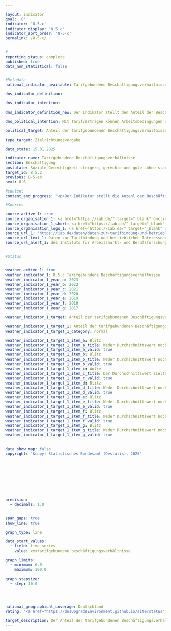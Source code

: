 ```yaml
---

layout: indicator        
goal: '8'        
indicator: '8.5.c'        
indicator_display: '8.5.c'        
indicator_sort_order: '8-5-c'        
permalink: /8-5-c/        
        

#
reporting_status: complete        
published: true        
data_non_statistical: false        


#Metadata        
national_indicator_available: Tarifgebundene Beschäftigungsverhältnisse        

dns_indicator_definition:         

dns_indicator_intention:         

dns_indicator_definition_new: Der Indikator stellt den Anteil der Beschäftigten (in Prozent) dar, der in Betrieben mit Branchen-/Flächentarifvertrag oder Firmen-/Haustarifvertrag arbeitet.        

dns_political_intention: Mit Tarifverträgen können Arbeitsbedingungen dauerhaft, zukunftsgerichtet und mitbestimmt gesichert werden. Auch die Richtlinie (<abbr title="Europäische Union" tabindex="0">EU</abbr>) 2022/2041&nbsp;über angemessene Mindestlöhne in der Europäischen Union (<abbr title="Europäische Union" tabindex="0">EU</abbr>-Mindestlohn-Richtlinie) betont die Bedeutung von Tarifverträgen für die Sicherung angemessener Arbeitsbedingungen. Vor diesem Hintergrund verpflichtet die Richtlinie Mitgliedstaaten mit einer "tarifvertraglichen Abdeckung" von weniger als 80&nbsp;Prozent, einen Aktionsplan zur Förderung von Tarifverhandlungen zu erstellen.        

political_target: Anteil der tarifgebundenen Beschäftigungsverhältnisse bis 2030&nbsp;erhöhen        

type_target: Zielrichtungsvorgabe        

data_state: 15.01.2025        

indicator_name: Tarifgebundene Beschäftigungsverhältnisse        
section: Beschäftigung        
postulate: Soziale Gerechtigkeit steigern, gerechte und gute Löhne stärken        
target_id: 8.5.2        
previous: 8-5-ab        
next: 8-6        

#content         
content_and_progress: "<p>Der Indikator stellt die Anzahl der Beschäftigungsverhältnisse in Betrieben mit Tarifbindung in Relation zur Gesamtzahl aller Beschäftigungsverhältnisse in Deutschland dar. Gelten für ein Beschäftigungsverhältnis mehrere unterschiedliche Tarifverträge, so wird das Beschäftigungsverhältnis nur einmal erfasst. Zudem ist der Indikator nicht eins zu eins auf den Anteil an beschäftigten Personen mit Tarifvertrag übertragbar, da einzelne Personen auch mehreren Beschäftigungsverhältnissen nachgehen können. Der Indikator bezieht sich ausschließlich auf die quantitative Verbreitung von Tarifverträgen, die sich inhaltlich stark unterscheiden können. So gehen Tarifverträge, die vollumfängliche Arbeitsbedingungen beinhalten&nbsp;–&nbsp;etwa Vergütung, Arbeitszeiten, Urlaubsdauer, Sonderzahlungen&nbsp;–&nbsp;genauso in den Indikator ein, wie Tarifverträge, die sich eventuell nur auf einen dieser Bereiche beschränken und einen entsprechend geringeren Einfluss auf die Beschäftigungsverhältnisse ausüben.<br><br>Die Daten zum Anteil tarifgebundener Beschäftigungsverhältnisse stammen aus dem jährlichen IAB-Betriebspanel zur Verbreitung von Tarifverträgen und betrieblicher Mitbestimmung in Deutschland, das vom Institut für Arbeitsmarkt- und Berufsforschung (IAB) erhoben wird. Das IAB befragt dabei bundesweit 15&nbsp;000&nbsp;Betriebe aller Branchen und Größenklassen. Die befragten Betriebe stellen eine repräsentative Auswahl der insgesamt rund 2,1&nbsp;Millionen Betriebe in Deutschland mit mindestens einem oder einer sozialversicherungspflichtig Beschäftigten dar.<br><br>In Deutschland wird zwischen Branchentarifverträgen (auch Flächentarifverträgen) und Firmentarifverträgen (auch Haustarifverträgen) unterschieden. Branchentarifverträge werden in der Regel zwischen einem Arbeitgeberverband und einer Gewerkschaft für einen bestimmten Wirtschaftszweig abgeschlossen und gelten für die Mitglieder der vertragsschließenden Verbände. Firmentarifverträge werden hingegen in der Regel direkt mit einzelnen Arbeitgebern abgeschlossen.<br><br>Das deutsche Tarifrecht sieht vor, dass die Rechtsnormen eines Tarifvertrags durch sogenannte Allgemeinverbindlicherklärungen über die eigentlich tarifgebundenen Parteien hinaus auch bisher nicht tarifgebundene Arbeitgeber und Arbeitnehmer erfassen können. Mit der Allgemeinverbindlicherklärung gelten die im Tarifvertrag festgelegten Arbeitsbedingungen, wie Verdienste, Arbeitszeiten und andere Regelungen, für alle Arbeitgeber und ihre Beschäftigten im Geltungsbereich des Tarifvertrags.<br><br>Im Jahr 2023&nbsp;lag der Anteil tarifgebundener Beschäftigungsverhältnisse erstmals unter der 50-Prozent-Marke bei 49,5&nbsp;%. Werden nur Betriebe der Privatwirtschaft berücksichtigt, ist die Tarifbindung geringer als unter Einbeziehung des öffentlichen Dienstes. In der Privatwirtschaft unterliegen 35&nbsp;% der Beschäftigungsverhältnisse einem Branchentarifvertrag und 7&nbsp;% einem Firmentarifvertrag. <br><br>Der überwiegende Teil aller Beschäftigungsverhältnisse (41,6&nbsp;%) unterliegt 2023&nbsp;Branchentarifverträgen und nur etwa 7,9&nbsp;% Firmentarifverträgen. Der generelle Abwärtstrend in der Tarifbindung besteht seit Mitte der 1990er Jahre und resultiert fast ausschließlich aus der sinkenden Anzahl von Branchentarifverträgen. Dagegen blieb der Anteil der Beschäftigungsverhältnisse, die einem Firmentarifvertrag unterliegen, seit 1998&nbsp;annähernd konstant.<br><br>Die Tarifbindung von Betrieben hängt stark von deren Beschäftigtenanzahl ab: In kleinen Betrieben mit 1&nbsp;bis 4&nbsp;Beschäftigten liegt die Tarifbindung bei nur 15&nbsp;%, während sie mit zunehmender Betriebsgröße ansteigt. In Betrieben mit 5&nbsp;bis 9&nbsp;Beschäftigten beträgt sie 21&nbsp;%, in Betrieben mit 10&nbsp;bis 20&nbsp;Beschäftigten 33&nbsp;% und in Betrieben mit 101&nbsp;bis 200&nbsp;Beschäftigten 48&nbsp;%. Kleinere Betriebe sind in Deutschland in Bezug auf die Anzahl deutlich stärker vertreten als große Betriebe. Dadurch fällt, in Verbindung mit der geringeren Tarifbindung in kleineren Betrieben, der Anteil der Tarifbindung noch geringer aus, wenn statt der Beschäftigten die Betriebe betrachtet werden: 2023&nbsp;waren nur 22&nbsp;% der Betriebe durch einen Branchen- und lediglich 2&nbsp;% durch einen Firmentarifvertrag gebunden.  <br><br>Zwischen dem früheren Bundesgebiet und den neuen Ländern besteht ein deutlicher regionaler Unterschied. In den neuen Ländern sind 45&nbsp;% der Beschäftigungsverhältnisse durch einen Tarifvertrag abgedeckt, während dieser Anteil im früheren Bundesgebiet bei 51&nbsp;% liegt. Der allgemeine Rückgang der Tarifbindung aber ist sowohl im früheren Bundesgebiet als auch in den neuen Ländern zu beobachten.</p>"                

#Sources        

source_active_1: true
source_organisation_1: <a href="https://iab.de/" target="_blank" onclick="return confirm_alert('des Instituts für Arbeitsmarkt- und Berufsforschung', 'De')">Institut für Arbeitsmarkt- und Berufsforschung</a>
source_organisation_1_short: <a href="https://iab.de/" target="_blank" onclick="return confirm_alert('des Instituts für Arbeitsmarkt- und Berufsforschung', 'De')">Institut für Arbeitsmarkt- und Berufsforschung</a>
source_organisation_logo_1: <a href="https://iab.de/" target="_blank" onclick="return confirm_alert('des Instituts für Arbeitsmarkt- und Berufsforschung', 'De')"><img src="https://dnsTestEnvironment.github.io/dns-indicators/public/OrgImgDe/iab.png" alt="Institut für Arbeitsmarkt- und Berufsforschung" title=" Klicken Sie hier um zur Homepage der Organisation Institut für Arbeitsmarkt- und Berufsforschung zu gelangen." style="height:60px; width:148px; border:transparent"/></a>
source_url_1: 'https://iab.de/daten/daten-zur-tarifbindung-und-betrieblichen-interessenvertetung/'
source_url_text_1: Daten zur Tarifbindung und betrieblichen Interessenvertretung
source_url_alert_1: des Instituts für Arbeitsmarkt- und Berufsforschung
        

#Status        


weather_active_1: true
weather_indicator_1: 8.5.c Tarifgebundene Beschäftigungsverhältnisse
weather_indicator_1_year_a: 2023
weather_indicator_1_year_b: 2022
weather_indicator_1_year_c: 2021
weather_indicator_1_year_d: 2020
weather_indicator_1_year_e: 2019
weather_indicator_1_year_f: 2018
weather_indicator_1_year_g: 2017

weather_indicator_1_target: Anteil der tarifgebundenen Beschäftigungsverhältnisse bis 2030&nbsp;erhöhen

weather_indicator_1_target_1: Anteil der tarifgebundenen Beschäftigungsverhältnisse bis 2030&nbsp;erhöhen
weather_indicator_1_target_1_category: normal

weather_indicator_1_target_1_item_a: Blitz
weather_indicator_1_target_1_item_a_title: Weder Durchschnittswert noch die vorherige Veränderung deuten in 2023 in die richtige Richtung.
weather_indicator_1_target_1_item_a_valid: true
weather_indicator_1_target_1_item_b: Blitz
weather_indicator_1_target_1_item_b_title: Weder Durchschnittswert noch die vorherige Veränderung deuten in 2022 in die richtige Richtung.
weather_indicator_1_target_1_item_b_valid: true
weather_indicator_1_target_1_item_c: Wolke
weather_indicator_1_target_1_item_c_title: Der Durchschnittswert zielte in 2021 in die falsche Richtung oder zeigt eine Stagnation an, im vorangegangenen Jahr zeigte sich jedoch eine Wende in die gewünschte Richtung.
weather_indicator_1_target_1_item_c_valid: true
weather_indicator_1_target_1_item_d: Blitz
weather_indicator_1_target_1_item_d_title: Weder Durchschnittswert noch die vorherige Veränderung deuten in 2020 in die richtige Richtung.
weather_indicator_1_target_1_item_d_valid: true
weather_indicator_1_target_1_item_e: Blitz
weather_indicator_1_target_1_item_e_title: Weder Durchschnittswert noch die vorherige Veränderung deuten in 2019 in die richtige Richtung.
weather_indicator_1_target_1_item_e_valid: true
weather_indicator_1_target_1_item_f: Blitz
weather_indicator_1_target_1_item_f_title: Weder Durchschnittswert noch die vorherige Veränderung deuten in 2018 in die richtige Richtung.
weather_indicator_1_target_1_item_f_valid: true
weather_indicator_1_target_1_item_g: Blitz
weather_indicator_1_target_1_item_g_title: Weder Durchschnittswert noch die vorherige Veränderung deuten in 2017 in die richtige Richtung.
weather_indicator_1_target_1_item_g_valid: true        
        

data_show_map: false        
copyright: '&copy; Statistisches Bundesamt (Destatis), 2025'        

        

        

        

        

precision: 
  - decimals: 1.0
            

span_gaps: true        
show_line: true        

graph_type: line                

data_start_values: 
  - field: time series
    value: xxxtarifgebundene beschäftigungsverhältnisse        

graph_limits: 
  - minimum: 0.0
    maximum: 100.0        

graph_stepsize: 
  - step: 10.0
            

                        

national_geographical_coverage: Deutschland                
rating: '<a href="https://dnsUpgradeEnvironment.github.io/site/status"><img src="https://sdg-indikatoren.de/public/Wettersymbole/Blitz.png" title="Weder Durchschnittswert noch die vorherige Veränderung deuten in 2023 in die richtige Richtung." alt="Wettersymbol Blitz"/></a>'        

target_description: Der Anteil der tarifgebundenen Beschäftigungsverhältnisse soll steigen.<br><br>Ausgehend von der Zielformulierung deuten sowohl der aktuelle Wert, als auch die durchschnittliche Veränderung der letzten sechs Jahre in Richtung einer Verringerung. Entsprechend wird Indikator 8.5.c für das Jahr 2023&nbsp;mit "Gewitter" bewertet.        
---
```


